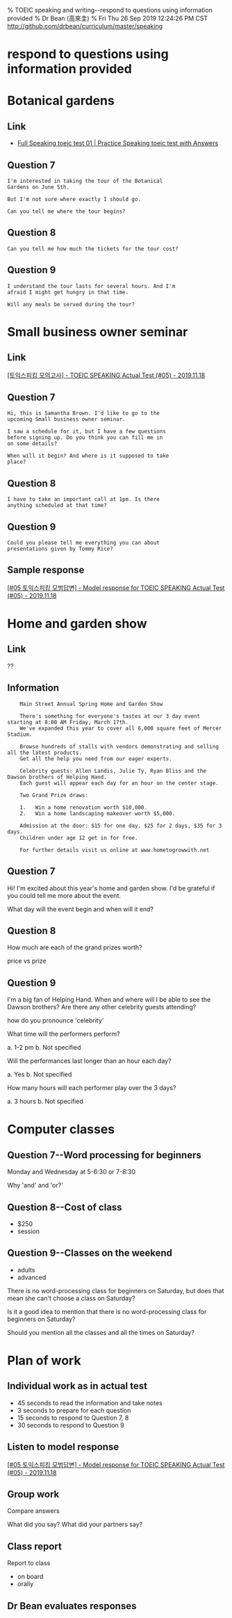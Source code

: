% TOEIC speaking and writing--respond to questions using information provided
% Dr Bean (高來圭)
% Fri Thu 26 Sep 2019 12:24:26 PM CST http://github.com/drbean/curriculum/master/speaking


# respond to questions using information provided

# Botanical gardens

## Link

- [Full Speaking toeic test 01 | Practice Speaking toeic test with Answers ](https://www.youtube.com/watch?v=I-49s5HgVGo)

## Question 7

	I'm interested in taking the tour of the Botanical
	Gardens on June 5th.

	But I'm not sure where exactly I should go.

	Can you tell me where the tour begins?


## Question 8

	Can you tell me how much the tickets for the tour cost?

## Question 9

	I understand the tour lasts for several hours. And I'm 
	afraid I might get hungry in that time.

	Will any meals be served during the tour?


# Small business owner seminar

## Link

[[토익스피킹 모의고사] - TOEIC SPEAKING Actual Test (#05) - 2019.11.18 ](https://www.youtube.com/watch?v=ewTVqwhlpz8)


## Question 7

	Hi, this is Samantha Brown. I'd like to go to the 
	upcoming Small business owner seminar.

	I saw a schedule for it, but I have a few questions 
	before signing up. Do you think you can fill me in 
	on some details?

	When will it begin? And where is it supposed to take 
	place?

## Question 8

	I have to take an important call at 1pm. Is there 
	anything scheduled at that time?

## Question 9

	Could you please tell me everything you can about 
	presentations given by Tommy Rice?


## Sample response

[[#05 토익스피킹 모범답변] - Model response for TOEIC SPEAKING Actual Test (#05) - 2019.11.18](https://www.youtube.com/watch?v=-XqDD3hE7hM)

# Home and garden show

## Link

??

## Information

        Main Street Annual Spring Home and Garden Show

        There's something for everyone's tastes at our 3 day event starting at 8:00 AM Friday, March 17th.
        We've expanded this year to cover all 6,000 square feet of Mercer Stadium.

        Browse hundreds of stalls with vendors demonstrating and selling all the latest products.
        Get all the help you need from our eager experts.

        Celebrity guests: Allen Landis, Julie Ty, Ryan Bliss and the Dawson brothers of Helping Hand.
        Each guest will appear each day for an hour on the center stage.

        Two Grand Prize draws: 

        1.   Win a home renovation worth $10,000.
        2.   Win a home landscaping makeover worth $5,000.

        Admission at the door: $15 for one day, $25 for 2 days, $35 for 3 days.
        Children under age 12 get in for free.

        For further details visit us online at www.hometogrowwith.net

## Question 7

Hi! I'm excited about this year's home and garden show. I'd be grateful if you could tell me more about the event.

What day will the event begin and when will it end?

## Question 8

How much are each of the grand prizes worth?

price vs prize

## Question 9

I'm a big fan of Helping Hand. When and where will I be able to see the Dawson brothers? Are there any other celebrity guests attending?

how do you pronounce 'celebrity'

What time will the performers perform?

a. 1-2 pm
b. Not specified

Will the performances last longer than an hour each day?

a. Yes
b. Not specified

How many hours will each performer play over the 3 days?

a. 3 hours
b. Not specified


# Computer classes

## Question 7--Word processing for beginners

Monday and Wednesday at 5-6:30 or 7-8:30

Why 'and' and 'or?'


## Question 8--Cost of class

- $250
- session

## Question 9--Classes on the weekend

- adults
- advanced

There is no word-processing class for beginners on Saturday, but does that mean she can't choose a class on Saturday?

Is it a good idea to mention that there is no word-processing class for beginners on Saturday?

Should you mention all the classes and all the times on Saturday?

# Plan of work

## Individual work as in actual test

* 45 seconds to read the information and take notes
* 3 seconds to prepare for each question
* 15 seconds to respond to Question 7, 8
* 30 seconds to respond to Question 9

## Listen to model response

[[#05 토익스피킹 모범답변] - Model response for TOEIC SPEAKING Actual Test (#05) - 2019.11.18](https://www.youtube.com/watch?v=-XqDD3hE7hM)

## Group work

Compare answers

What did you say? What did your partners say?

## Class report

Report to class 

* on board
* orally

## Dr Bean evaluates responses
